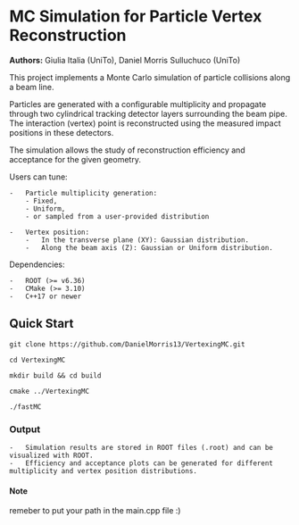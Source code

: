 # MC Simulation for Particle Vertex Reconstruction

**Authors:** Giulia Italia (UniTo), Daniel Morris Sulluchuco (UniTo)

This project implements a Monte Carlo simulation of particle collisions along a beam line.

Particles are generated with a configurable multiplicity and propagate through two cylindrical tracking detector layers surrounding the beam pipe. The interaction (vertex) point is reconstructed using the measured impact positions in these detectors.

The simulation allows the study of reconstruction efficiency and acceptance for the given geometry. 

Users can tune:

	-	Particle multiplicity generation: 
 		- Fixed, 
   		- Uniform,
	 	- or sampled from a user-provided distribution
   
	-	Vertex position:
		-	In the transverse plane (XY): Gaussian distribution.
		-	Along the beam axis (Z): Gaussian or Uniform distribution.

Dependencies:

	-	ROOT (>= v6.36)
	-	CMake (>= 3.10)
	-	C++17 or newer

## Quick Start

	git clone https://github.com/DanielMorris13/VertexingMC.git

	cd VertexingMC

	mkdir build && cd build
	
	cmake ../VertexingMC

	./fastMC

### Output

	-	Simulation results are stored in ROOT files (.root) and can be visualized with ROOT.
	-	Efficiency and acceptance plots can be generated for different multiplicity and vertex position distributions.

#### Note

remeber to put your path in the main.cpp file :)
